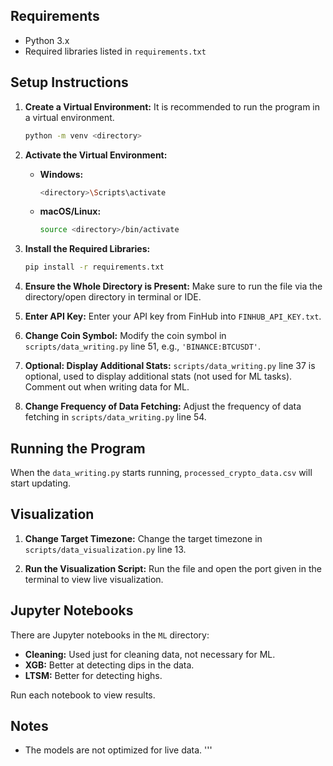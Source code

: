 ## Requirements
- Python 3.x
- Required libraries listed in `requirements.txt`

## Setup Instructions
1. **Create a Virtual Environment:**
   It is recommended to run the program in a virtual environment.
   ```bash
   python -m venv <directory>
   ```

2. **Activate the Virtual Environment:**
   - **Windows:**
     ```bash
     <directory>\Scripts\activate
     ```
   - **macOS/Linux:**
     ```bash
     source <directory>/bin/activate
     ```

3. **Install the Required Libraries:**
   ```bash
   pip install -r requirements.txt
   ```

4. **Ensure the Whole Directory is Present:**
   Make sure to run the file via the directory/open directory in terminal or IDE.

5. **Enter API Key:**
   Enter your API key from FinHub into `FINHUB_API_KEY.txt`.

6. **Change Coin Symbol:**
   Modify the coin symbol in `scripts/data_writing.py` line 51, e.g., `'BINANCE:BTCUSDT'`.

7. **Optional: Display Additional Stats:**
   `scripts/data_writing.py` line 37 is optional, used to display additional stats (not used for ML tasks). Comment out when writing data for ML.

8. **Change Frequency of Data Fetching:**
   Adjust the frequency of data fetching in `scripts/data_writing.py` line 54.

## Running the Program
When the `data_writing.py` starts running, `processed_crypto_data.csv` will start updating.

## Visualization
1. **Change Target Timezone:**
   Change the target timezone in `scripts/data_visualization.py` line 13.

2. **Run the Visualization Script:**
   Run the file and open the port given in the terminal to view live visualization.

## Jupyter Notebooks
There are Jupyter notebooks in the `ML` directory:
- **Cleaning:** Used just for cleaning data, not necessary for ML.
- **XGB:** Better at detecting dips in the data.
- **LTSM:** Better for detecting highs.

Run each notebook to view results.

## Notes
- The models are not optimized for live data.
'''
